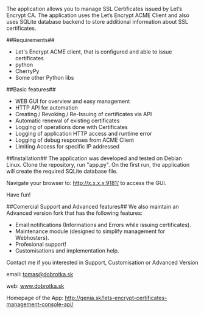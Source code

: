 The application allows you to manage SSL Certificates issued by Let’s Encrypt CA. The application uses the Let’s Encrypt ACME Client and also uses SQLite database backend to store additional information about SSL certificates.

##Requirements##
- Let's Encrypt ACME client, that is configured and able to issue certificates
- python
- CherryPy
- Some other Python libs

##Basic features##
- WEB GUI for overview and easy management
- HTTP API for automation
- Creating / Revoking / Re-Issuing of certificates via API
- Automatic renewal of existing certificates
- Logging of operations done with Certificates
- Logging of application HTTP access and runtime error
- Logging of debug responses from ACME Client
- Limiting Access for specific IP addressed

##Installation##
The application was developed and tested on Debian Linux.
Clone the repository, run "app.py".
On the first run, the application will create the required SQLite database file.

Navigate your browser to: http://x.x.x.x:9181/ to access the GUI.

Have fun!

##Comercial Support and Advanced features##
We also maintain an Advanced version fork that has the following features:
- Email notifications (Informations and Errors while issuing certificates).
- Maintenance module (designed to simplify management for Webhosters).
- Profesional support!
- Customisations and implementation help.

Contact me if you interested in Support, Customisation or Advanced Version

email: tomas@dobrotka.sk

web: www.dobrotka.sk

Homepage of the App: http://genia.sk/lets-encrypt-certificates-management-console-api/


